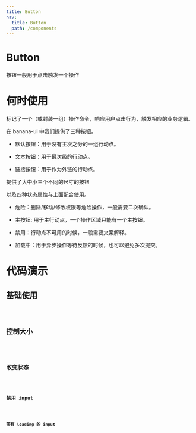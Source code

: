 ```yaml
---
title: Button
nav:
  title: Button
  path: /components
---
```


# Button

按钮一般用于点击触发一个操作

# 何时使用

标记了一个（或封装一组）操作命令，响应用户点击行为，触发相应的业务逻辑。

在 banana-ui 中我们提供了三种按钮。

- 默认按钮：用于没有主次之分的一组行动点。

- 文本按钮：用于最次级的行动点。

- 链接按钮：用于作为外链的行动点。

提供了大中小三个不同的尺寸的按钮

以及四种状态属性与上面配合使用。

- 危险：删除/移动/修改权限等危险操作，一般需要二次确认。

- 主按钮: 用于主行动点，一个操作区域只能有一个主按钮。

- 禁用：行动点不可用的时候，一般需要文案解释。

- 加载中：用于异步操作等待反馈的时候，也可以避免多次提交。

# 代码演示

## 基础使用

<code src="./demos/basic.tsx" />

## 控制大小

<code src="./demos/size.tsx" />

## 改变状态

<code src="./demos/level.tsx" />

## 禁用 input

<code src="./demos/disabled.tsx" />

## 带有 loading 的 input

<code src="./demos/loading.tsx" />

<API src="./Button.tsx" />

